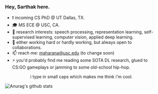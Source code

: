 ### Hey, Sarthak here.

* :exclamation: incoming CS PhD @ UT Dallas, TX.
* 🎓 MS ECE @ USC, CA.
* 🔭 research interests: speech processing, representation learning, self-supervised learning, computer vision, applied deep learning.
* 🤔 either working hard or hardly working, but always open to collaborations.
* 📫 reach me: maharana@usc.edu (to change soon)
* ⚡ you'd probably find me reading some SOTA DL research, glued to CS:GO gameplays or jamming to some old-school hip-hop. 
 
 
 <center>i type in small caps which makes me think i'm cool.</center>


![Anurag's github stats](https://github-readme-stats.vercel.app/api?username=sarthaxxxxx&show_icons=true&theme=dark&count_private=true)

